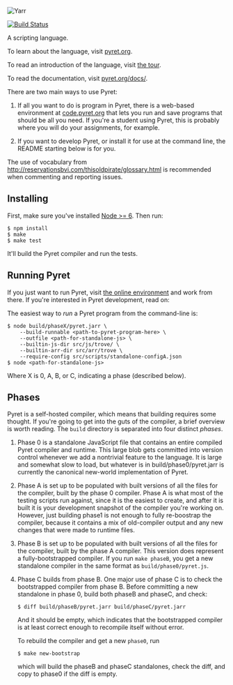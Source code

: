 
![Yarr](https://raw.github.com/brownplt/pyret-lang/master/img/pyret-banner.png)

[![Build Status](https://travis-ci.org/brownplt/pyret-lang.svg)](https://travis-ci.org/brownplt/pyret-lang)

A scripting language.

To learn about the language, visit [pyret.org](http://pyret.org).

To read an introduction of the language, visit [the tour](http://www.pyret.org/docs/latest/A_Tour_of_Pyret.html).

To read the documentation, visit [pyret.org/docs/](http://pyret.org/docs/).

There are two main ways to use Pyret:

1.  If all you want to do is program in Pyret, there is a web-based environment
at [code.pyret.org](https://code.pyret.org) that lets you run and save programs
that should be all you need.  If you're a student using Pyret, this is probably
where you will do your assignments, for example.

2.  If you want to develop Pyret, or install it for use at the command line,
the README starting below is for you.

The use of vocabulary from
http://reservationsbvi.com/thisoldpirate/glossary.html is recommended when
commenting and reporting issues.


Installing
----------

First, make sure you've installed [Node >= 6](http://nodejs.org).  Then run:

    $ npm install
    $ make
    $ make test

It'll build the Pyret compiler and run the tests.

Running Pyret
-------------

If you just want to run Pyret, visit [the online
environment](https://code.pyret.org) and work from there.  If you're interested
in Pyret development, read on:

The easiest way to *run* a Pyret program from the command-line is:

    $ node build/phaseX/pyret.jarr \
        --build-runnable <path-to-pyret-program-here> \
        --outfile <path-for-standalone-js> \
        --builtin-js-dir src/js/trove/ \
        --builtin-arr-dir src/arr/trove \
        --require-config src/scripts/standalone-configA.json
    $ node <path-for-standalone-js>

Where X is 0, A, B, or C, indicating a phase (described below).

Phases
------

Pyret is a self-hosted compiler, which means that building requires some
thought.  If you're going to get into the guts of the compiler, a brief
overview is worth reading.  The `build` directory is separated into four
distinct *phases*.

1.  Phase 0 is a standalone JavaScript file that contains an entire compiled
Pyret compiler and runtime.  This large blob gets committed into version
control whenever we add a nontrivial feature to the language.  It is large and
somewhat slow to load, but whatever is in build/phase0/pyret.jarr is currently
the canonical new-world implementation of Pyret.

2.  Phase A is set up to be populated with built versions of all the files for
the compiler, built by the phase 0 compiler.  Phase A is what most of the
testing scripts run against, since it is the easiest to create, and after it is
built it is your development snapshot of the compiler you're working on.
However, just building phase1 is not enough to fully re-boostrap the compiler,
because it contains a mix of old-compiler output and any new changes that were
made to runtime files.

3.  Phase B is set up to be populated with built versions of all the files for
the compiler, built by the phase A compiler.  This version does represent a
fully-bootstrapped compiler.  If you run `make phaseB`, you get a new
standalone compiler in the same format as `build/phase0/pyret.js`.

4.  Phase C builds from phase B.  One major use of phase C is to check the
bootstrapped compiler from phase B.  Before committing a new standalone in
phase 0, build both phaseB and phaseC, and check:
    
        $ diff build/phaseB/pyret.jarr build/phaseC/pyret.jarr

    And it should be empty, which indicates that the bootstrapped compiler is
at
    least correct enough to recompile itself without error.

    To rebuild the compiler and get a new `phase0`, run

        $ make new-bootstrap

    which will build the phaseB and phaseC standalones, check the diff, and
    copy to phase0 if the diff is empty.

